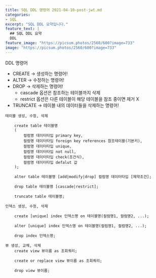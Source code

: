 ```yaml
---
title: SQL DDL 명령어 2021-04-10-post-jwt.md
categories:
- SQL
excerpt: "SQL DDL 요약입니다."
feature_text: |
  ## SQL DDL 요약
  DDL
feature_image: "https://picsum.photos/2560/600?image=733"
image: "https://picsum.photos/2560/600?image=733"
---
```

DDL 명령어
+ CREATE -> 생성하는 명령어!
+ ALTER -> 수정하는 명령어!
+ DROP -> 삭제하는 명령어!
	- cascade 옵션은 참조하는 테이블까지 삭제
	- restrict 옵션은 다른 테이블이 해당 테이블을 참조 중이면 제거 X
+ TRUNCATE -> 테이블 내의 데이터들을 삭제하는 명령어!

```
테이블 생성, 수정, 삭제

	create table 테이블명
	(
		컬럼명 데이터타입 primary key,
	 	컬럼명 데이터타입 foreign key references 참조테이블(기본키),
	 	컬럼명 데이터타입 unique,
	 	컬럼명 데이터타입 not null,
	 	컬럼명 데이터타입 check(조건식),
	 	컬럼명 데이터타입 defalut 값
	);
	
	alter table 테이블명 [add|modify|drop] 컬럼명 데이터타입 [제약조건];
	
	drop table 테이블명 [cascade|restrict];
	
	truncate table 테이블명;
	
인덱스 생성, 수정, 삭제

	create [unique] index 인덱스명 on 테이블명(컬럼명1, 컬럼명2, ...);
	
	alter [unique] index 인덱스명 on 테이블명(컬럼명1, 컬럼명2, ...);
	
	drop index 인덱스명;
	
뷰 생성, 교체, 삭제
	create view 뷰이름 as 조회쿼리;
	
	create or replace view 뷰이름 as 조회쿼리;
	
	drop view 뷰이름;
	
```
